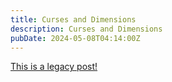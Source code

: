 ```yaml
---
title: Curses and Dimensions
description: Curses and Dimensions
pubDate: 2024-05-08T04:14:00Z
---
```


[This is a legacy post!](https://old.tjbai.com/-NxLP7skrOLKa5l7meaz)

